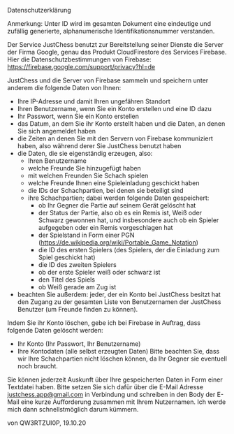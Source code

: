 Datenschutzerklärung 

Anmerkung: Unter ID wird im gesamten Dokument eine eindeutige und zufällig generierte, alphanumerische Identifikationsnummer verstanden.

Der Service JustChess benutzt zur Bereitstellung seiner Dienste die Server der Firma Google, genau das Produkt CloudFirestore des Services Firebase. Hier die Datenschutzbestimmungen von Firebase: https://firebase.google.com/support/privacy?hl=de

JustChess und die Server von Firebase sammeln und speichern unter anderem die folgende Daten von Ihnen:
- Ihre IP-Adresse und damit Ihren ungefähren Standort
- Ihren Benutzername, wenn Sie ein Konto erstellen und eine ID dazu
- Ihr Passwort, wenn Sie ein Konto erstellen
- das Datum, an dem Sie ihr Konto erstellt haben und die Daten, an denen Sie sich angemeldet haben
- die Zeiten an denen Sie mit den Servern von Firebase kommuniziert haben, also während derer Sie JustChess benutzt haben
- die Daten, die sie eigenständig erzeugen, also:
	- Ihren Benutzername
	- welche Freunde Sie hinzugefügt haben
	- mit welchen Freunden Sie Schach spielen
	- welche Freunde Ihnen eine Spieleinladung geschickt haben
	- die IDs der Schachpartien, bei denen sie beteiligt sind
	- ihre Schachpartien; dabei werden folgende Daten gespeichert:
		- ob Ihr Gegner die Partie auf seinem Gerät gelöscht hat
		- der Status der Partie, also ob es ein Remis ist, Weiß oder Schwarz gewonnen hat, und insbesondere auch ob ein Spieler aufgegeben oder ein Remis vorgeschlagen hat
		- der Spielstand in Form einer PGN (https://de.wikipedia.org/wiki/Portable_Game_Notation)
		- die ID des ersten Spielers (des Spielers, der die Einladung zum Spiel geschickt hat)
		- die ID des zweiten Spielers
		- ob der erste Spieler weiß oder schwarz ist
		- den Titel des Spiels 
		- ob Weiß gerade am Zug ist
- beachten Sie außerdem: jeder, der ein Konto bei JustChess besitzt hat den Zugang zu der gesamten Liste von Benutzernamen der JustChess Benutzer (um Freunde finden zu können).

Indem Sie ihr Konto löschen, gebe ich bei Firebase in Auftrag, dass folgende Daten gelöscht werden:
- Ihr Konto (Ihr Passwort, Ihr Benutzername)
- Ihre Kontodaten (alle selbst erzeugten Daten)
Bitte beachten Sie, dass wir Ihre Schachpartien nicht löschen können, da Ihr Gegner sie eventuell noch braucht.

Sie können jederzeit Auskunft über Ihre gespeicherten Daten in Form einer Textdatei haben. Bitte setzen Sie sich dafür über die E-Mail Adresse justchess.app@gmail.com in Verbindung und schreiben in den Body der E-Mail eine kurze Aufforderung zusammen mit Ihrem Nutzernamen. Ich werde mich dann schnellstmöglich darum kümmern.

von QW3RTZUI0P, 19.10.20

